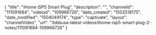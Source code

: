 {
    "title": "iHome iSP5 Smart Plug",
    "description": "",
    "channelid": "111091684",
    "videoid": "109966726",
    "date_created": "1502518175",
    "date_modified": "1504049174",
    "type": "captivate",
    "layout": "channelVideo",
    "url": "\/bbbusa-latest-videos\/ihome-isp5-smart-plug-2-notes\/111091684-109966726"
}